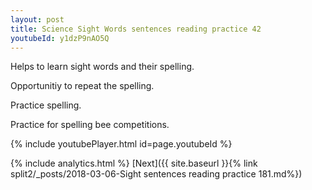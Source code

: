 ```yaml
---
layout: post
title: Science Sight Words sentences reading practice 42
youtubeId: y1dzP9nAO5Q
---
```

 
 
Helps to learn sight words and their spelling.

Opportunitiy to repeat the spelling. 

Practice spelling. 
 
Practice for spelling bee competitions. 
 
{% include youtubePlayer.html id=page.youtubeId %}
 
 
{% include analytics.html %} 
[Next]({{ site.baseurl }}{% link  split2/_posts/2018-03-06-Sight sentences reading practice 181.md%})
 
